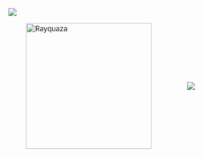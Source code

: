 ![](http://github-profile-summary-cards.vercel.app/api/cards/profile-details?username=Andreas-Westh&theme=tokyonight)

<p align="left">
  &nbsp;&nbsp;&nbsp;&nbsp;&nbsp;&nbsp;&nbsp;&nbsp;
  <img src="https://i.imgur.com/3yHpuiw.gif" alt="Rayquaza" width="250" style="vertical-align:middle;"/>
  &nbsp;&nbsp;&nbsp;&nbsp;&nbsp;&nbsp;&nbsp;&nbsp;&nbsp;&nbsp;&nbsp;&nbsp;&nbsp;&nbsp;&nbsp;&nbsp;
  <img src="http://github-profile-summary-cards.vercel.app/api/cards/repos-per-language?username=Andreas-Westh&theme=tokyonight" style="vertical-align:middle;"/>
</p>
